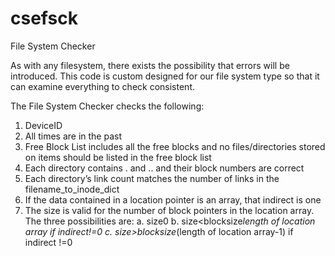 # csefsck
File System Checker

As with any filesystem, there exists the possibility that errors will be introduced.  This code is custom designed for our file system type so that it can examine everything to check consistent.  

The File System Checker checks the following:
1)	DeviceID
2)	All times are in the past
3)	Free Block List includes all the free blocks and no files/directories stored on items should be listed in the free block list
4)	Each directory contains . and .. and their block numbers are correct
5)	Each directory’s link count matches the number of links in the filename_to_inode_dict
6)	If the data contained in a location pointer is an array, that indirect is one
7)	The size is valid for the number of block pointers in the location array. The three possibilities are:
    a.	size<blocksize if  indirect=0 and size>0
    b.	size<blocksize*length of location array if indirect!=0
    c.	size>blocksize*(length of location array-1) if indirect !=0
